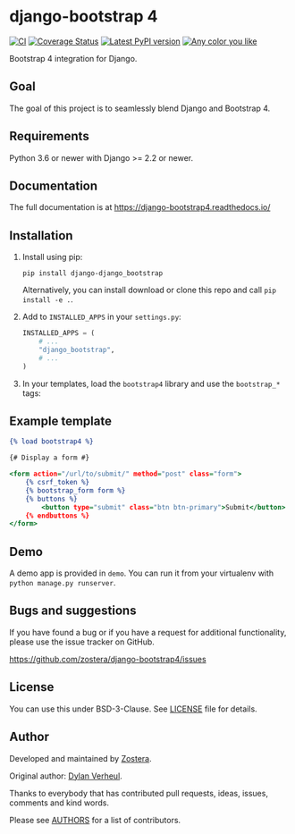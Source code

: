 # django-bootstrap 4

[![CI](https://github.com/zostera/django-bootstrap4/workflows/CI/badge.svg?branch=main)](https://github.com/zostera/django-bootstrap4/actions?workflow=CI)
[![Coverage Status](https://coveralls.io/repos/github/zostera/django-bootstrap4/badge.svg?branch=main)](https://coveralls.io/github/zostera/django-bootstrap4?branch=main)
[![Latest PyPI version](https://img.shields.io/pypi/v/django-bootstrap4.svg)](https://pypi.python.org/pypi/django-bootstrap4)
[![Any color you like](https://img.shields.io/badge/code%20style-black-000000.svg)](https://github.com/ambv/black)

Bootstrap 4 integration for Django.

## Goal

The goal of this project is to seamlessly blend Django and Bootstrap 4.

## Requirements

Python 3.6 or newer with Django >= 2.2 or newer.

## Documentation

The full documentation is at https://django-bootstrap4.readthedocs.io/

## Installation

1. Install using pip:

    ```shell script
    pip install django-django_bootstrap
    ```
   
   Alternatively, you can install download or clone this repo and call ``pip install -e .``.

2. Add to `INSTALLED_APPS` in your `settings.py`:

   ```python
   INSTALLED_APPS = (
       # ...
       "django_bootstrap",
       # ...
   )
   ````

3. In your templates, load the `bootstrap4` library and use the `bootstrap_*` tags:

## Example template

```djangotemplate
{% load bootstrap4 %}

{# Display a form #}

<form action="/url/to/submit/" method="post" class="form">
    {% csrf_token %}
    {% bootstrap_form form %}
    {% buttons %}
        <button type="submit" class="btn btn-primary">Submit</button>
    {% endbuttons %}
</form>
```

Demo
----

A demo app is provided in `demo`. You can run it from your virtualenv with `python manage.py runserver`.


Bugs and suggestions
--------------------

If you have found a bug or if you have a request for additional functionality, please use the issue tracker on GitHub.

https://github.com/zostera/django-bootstrap4/issues


License
-------

You can use this under BSD-3-Clause. See [LICENSE](LICENSE) file for details.


Author
------

Developed and maintained by [Zostera](https://zostera.nl).

Original author: [Dylan Verheul](https://github.com/dyve).

Thanks to everybody that has contributed pull requests, ideas, issues, comments and kind words.

Please see [AUTHORS](AUTHORS) for a list of contributors.
